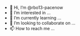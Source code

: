 - 👋 Hi, I’m @rbo13-pacenow
- 👀 I’m interested in ...
- 🌱 I’m currently learning ...
- 💞️ I’m looking to collaborate on ...
- 📫 How to reach me ...

<!---
rbo13-pacenow/rbo13-pacenow is a ✨ special ✨ repository because its `README.md` (this file) appears on your GitHub profile.
You can click the Preview link to take a look at your changes.
--->
